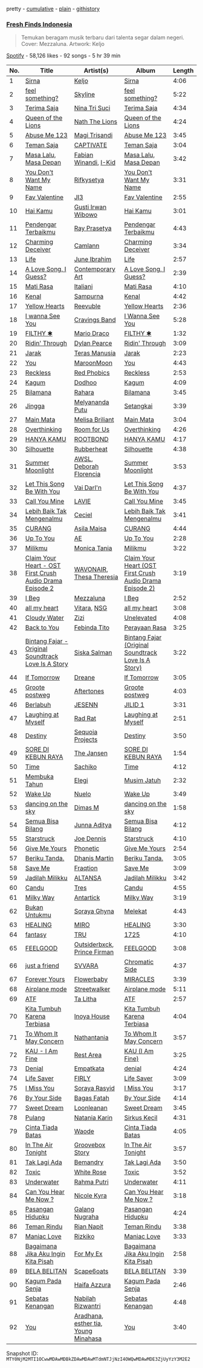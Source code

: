 pretty - [cumulative](/playlists/cumulative/37i9dQZF1DWSGWRWu30rg7.md) - [plain](/playlists/plain/37i9dQZF1DWSGWRWu30rg7) - [githistory](https://github.githistory.xyz/mackorone/spotify-playlist-archive/blob/main/playlists/plain/37i9dQZF1DWSGWRWu30rg7)

### [Fresh Finds Indonesia](https://open.spotify.com/playlist/37i9dQZF1DWSGWRWu30rg7)

> Temukan beragam musik terbaru dari talenta segar dalam negeri\. Cover: Mezzaluna\. Artwork: Keljo

[Spotify](https://open.spotify.com/user/spotify) - 58,126 likes - 92 songs - 5 hr 39 min

| No. | Title | Artist(s) | Album | Length |
|---|---|---|---|---|
| 1 | [Sirna](https://open.spotify.com/track/3SFc73NuFs37Q7vNgQAxpb) | [Keljo](https://open.spotify.com/artist/7Ccgqcrw1xLU7Qm5scSj0o) | [Sirna](https://open.spotify.com/album/5cRICfmIeJegRMWqcIT412) | 4:06 |
| 2 | [feel something?](https://open.spotify.com/track/09HYCZjFYpWZLel2etwJsK) | [Skyline](https://open.spotify.com/artist/3jFq99M5yrKG1yihywpcnf) | [feel something?](https://open.spotify.com/album/4TRYCE0miUzqcKWwz5NloA) | 5:22 |
| 3 | [Terima Saja](https://open.spotify.com/track/0NgcWkRfnyNRpXYD7OfiOV) | [Nina Tri Suci](https://open.spotify.com/artist/3Wkqbn2EuVIwwxar4ghwdI) | [Terima Saja](https://open.spotify.com/album/6HZGGSlvZTNRuO82BsLvpU) | 4:34 |
| 4 | [Queen of the Lions](https://open.spotify.com/track/7p2RMb8yLp6BJWibeLgGGy) | [Nath The Lions](https://open.spotify.com/artist/6UgGqa4R6F5PAHtHhlRKui) | [Queen of the Lions](https://open.spotify.com/album/6me0yvkY8SQse7PyJgXz3m) | 4:24 |
| 5 | [Abuse Me 123](https://open.spotify.com/track/6MomjiAbXUSKlRvLHOQUnr) | [Magi Trisandi](https://open.spotify.com/artist/6P1RO6DMMbHaOpFSHUAZ4S) | [Abuse Me 123](https://open.spotify.com/album/0PkQpUlo09B3ZDM4IzMNsZ) | 3:45 |
| 6 | [Teman Saja](https://open.spotify.com/track/51h2CD11zihZE2yg8oeXGK) | [CAPTIVATE](https://open.spotify.com/artist/5j4hUmfDn9gcWcdZ8fUwKT) | [Teman Saja](https://open.spotify.com/album/3UESVDFNisCMI5cBGJHfnN) | 3:04 |
| 7 | [Masa Lalu, Masa Depan](https://open.spotify.com/track/3YzxXyd4LMNtB1fGnqPDKt) | [Fabian Winandi](https://open.spotify.com/artist/1rCVSCQOOZTnZpRyEV1svR), [I\-Kid](https://open.spotify.com/artist/0tze2A3u7mzO9c04CUZ5nR) | [Masa Lalu, Masa Depan](https://open.spotify.com/album/5RDBhuSNflf3VLIvYTKO2t) | 3:42 |
| 8 | [You Don't Want My Name](https://open.spotify.com/track/2u2OhYjRBh5PZpVDYQgLmP) | [Rifkysetya](https://open.spotify.com/artist/28U66vinWbf17vJbvvfRTB) | [You Don't Want My Name](https://open.spotify.com/album/7JVba6SNe2NxdhbgvywEED) | 3:31 |
| 9 | [Fav Valentine](https://open.spotify.com/track/5H0biTHBU3uHz18Necxi9S) | [JI3](https://open.spotify.com/artist/3gvr9kE47UQfJhRBjSQCvL) | [Fav Valentine](https://open.spotify.com/album/0VmAWaJkHl2iMJDY3UGMeR) | 2:55 |
| 10 | [Hai Kamu](https://open.spotify.com/track/42JEJUFot1Y1mRRU5wtoah) | [Gusti Irwan Wibowo](https://open.spotify.com/artist/79hiSpofXIj7h1wD5KKsk3) | [Hai Kamu](https://open.spotify.com/album/4ohmZJEzoH7rLy6pkVH0aD) | 3:01 |
| 11 | [Pendengar Terbaikmu](https://open.spotify.com/track/3RsEew04pSsOYmqsoMaoVt) | [Ray Prasetya](https://open.spotify.com/artist/1G53UsJZM9aXhhciYg5U3H) | [Pendengar Terbaikmu](https://open.spotify.com/album/38I7RcUGZiD4gl0T6jeaNw) | 4:43 |
| 12 | [Charming Deceiver](https://open.spotify.com/track/6tQuDfn4PaLv8Idp5giswi) | [Camlann](https://open.spotify.com/artist/3rGQvGgLMAJW4Zz17bcpGZ) | [Charming Deceiver](https://open.spotify.com/album/7DDAvsmzzd7qgp7fr9D9yk) | 3:34 |
| 13 | [Life](https://open.spotify.com/track/5aNXzwNR1jdNoVKszJZLkK) | [June Ibrahim](https://open.spotify.com/artist/0dqnZDgGTIRakRjMHWXILw) | [Life](https://open.spotify.com/album/1Ma8GrIYv47wWdx0v7exTQ) | 2:57 |
| 14 | [A Love Song, I Guess?](https://open.spotify.com/track/2PmkhDgINrj1FLpesr0qOi) | [Contemporary Art](https://open.spotify.com/artist/5qDdmSvwGBod8O5WdabOMC) | [A Love Song, I Guess?](https://open.spotify.com/album/74WsLwHKd1dIJABslH5F8P) | 2:39 |
| 15 | [Mati Rasa](https://open.spotify.com/track/0Hrh0X4qi0ebEcI7XKuch8) | [Italiani](https://open.spotify.com/artist/76dueGVYKmJWlTYhPx1kRs) | [Mati Rasa](https://open.spotify.com/album/5kOYRmivXSI3XuuUMFwu9d) | 4:10 |
| 16 | [Kenal](https://open.spotify.com/track/42Fefg3dc3oO1Q2pkJoQYG) | [Sampurna](https://open.spotify.com/artist/4FPCfg84YUp5CjtcSxQfv4) | [Kenal](https://open.spotify.com/album/0jFvdrRDnWNMnTxqgJSNnW) | 4:42 |
| 17 | [Yellow Hearts](https://open.spotify.com/track/5tedT0PL78ErH1cfYu3q3P) | [Reevuble](https://open.spotify.com/artist/5RIPFMmYLCUbAjnWRM2tOi) | [Yellow Hearts](https://open.spotify.com/album/01SBKgIlKkB5Yl2enssa9P) | 2:36 |
| 18 | [I wanna See You](https://open.spotify.com/track/0DoRfZ2oYQoa0UuXGnMRHJ) | [Cravings Band](https://open.spotify.com/artist/6Kj6k7bXntOr7zfHpUxyFB) | [I Wanna See You](https://open.spotify.com/album/2n8zwHM94kw9mKkhzYIidU) | 5:28 |
| 19 | [FILTHY ✱](https://open.spotify.com/track/4OTd5uaUiiJ5Sn0JOZ6Tba) | [Mario Draco](https://open.spotify.com/artist/1KwSZl8qwUAoKGk57dXl0q) | [FILTHY ✱](https://open.spotify.com/album/6HJvdM6qsCxBu7quK89xVt) | 1:32 |
| 20 | [Ridin' Through](https://open.spotify.com/track/5DJ7r8OraufYegz1dMzkPx) | [Dylan Pearce](https://open.spotify.com/artist/7KKvQnTOtvJJITks84EYjx) | [Ridin' Through](https://open.spotify.com/album/6HMrdwQAMaPLNSzGEzbw7M) | 3:09 |
| 21 | [Jarak](https://open.spotify.com/track/4CnrJ7HvyZPlAMn5CquxjP) | [Teras Manusia](https://open.spotify.com/artist/1sFGLCgcHKBJntKLgjHT4W) | [Jarak](https://open.spotify.com/album/2QvkQrmZD8M5ZhTw2tQGh8) | 2:23 |
| 22 | [You](https://open.spotify.com/track/6YmlA8EfdIhUT9rKCOgxOY) | [MaroonMoon](https://open.spotify.com/artist/2fBDSmLnFSzWTPb6auViLu) | [You](https://open.spotify.com/album/1MsD5QNlgBurSTbQ8xiCoL) | 4:43 |
| 23 | [Reckless](https://open.spotify.com/track/7kn1GeTVxxJrl6gPaXrx5E) | [Red Phobics](https://open.spotify.com/artist/3gi9WaOvNkHgUA8dCJMRkm) | [Reckless](https://open.spotify.com/album/0YDXp4tKqSMHfEKf9nUGSz) | 2:53 |
| 24 | [Kagum](https://open.spotify.com/track/2X6EKsCuuhy7uen3Xluaaz) | [Dodhoo](https://open.spotify.com/artist/32JAObMHGrrG9U3PXoVjl4) | [Kagum](https://open.spotify.com/album/330UkTxVUL4XMrHnoYy0ZZ) | 4:09 |
| 25 | [Bilamana](https://open.spotify.com/track/1YgHISO0M9kRpUktXqTTJY) | [Rahara](https://open.spotify.com/artist/48RPzUPIqKTqfx3LE2VthB) | [Bilamana](https://open.spotify.com/album/6oL5DX6NYsDUjIPN4tH4j5) | 3:45 |
| 26 | [Jingga](https://open.spotify.com/track/76DhI1hHqWOVBlC55FUKMF) | [Melyananda Putu](https://open.spotify.com/artist/1h5X1zjEEUjWB7xCjsk0LN) | [Setangkai](https://open.spotify.com/album/27WEDSKsF7A5mxZ74BX3vL) | 3:39 |
| 27 | [Main Mata](https://open.spotify.com/track/5yx5wVqjDDZyq414JFZIU7) | [Melisa Briliant](https://open.spotify.com/artist/2Gsk9IRnvr3GKq4aGbm9Pd) | [Main Mata](https://open.spotify.com/album/061bmvxRHqmeTk47NMLljO) | 3:04 |
| 28 | [Overthinking](https://open.spotify.com/track/4xIde14uEQWRQcHGJFx1bb) | [Room for Us](https://open.spotify.com/artist/6obxCHCscK7fY4BUVQjqam) | [Overthinking](https://open.spotify.com/album/5od8ogNLWkkl57rQa86407) | 4:26 |
| 29 | [HANYA KAMU](https://open.spotify.com/track/38NEUel8JYVoCiCRAofM26) | [ROOTBOND](https://open.spotify.com/artist/2LnO6AZRkdYmZOPFo1N4OM) | [HANYA KAMU](https://open.spotify.com/album/1B1QtKT10sbPweFOVZ6Nih) | 4:17 |
| 30 | [Silhouette](https://open.spotify.com/track/5eElXncYT9naVwiuq1aGXp) | [Rubberheat](https://open.spotify.com/artist/1nL57LbZsjxkcsdFzTcrUG) | [Silhouette](https://open.spotify.com/album/5nMSyFNCrkFhplun8l2rju) | 4:38 |
| 31 | [Summer Moonlight](https://open.spotify.com/track/694wPIeYLWabsc2w4JOugY) | [AWSL](https://open.spotify.com/artist/1pXDuQ8phlaAw87YsbqsNw), [Deborah Florencia](https://open.spotify.com/artist/4qr14poi98bGPc7SeMYzNk) | [Summer Moonlight](https://open.spotify.com/album/2IQDxMgR67sWVa7RPsP3KG) | 3:53 |
| 32 | [Let This Song Be With You](https://open.spotify.com/track/2ikrxe4kflkNElQz1M09MD) | [Vai Darl'n](https://open.spotify.com/artist/3maWa7RIweEyUC6kPJOcwk) | [Let This Song Be With You](https://open.spotify.com/album/43xoUAtrC089vFYTbCGZjr) | 4:37 |
| 33 | [Call You Mine](https://open.spotify.com/track/0vNtQANZtg9MCB8DhHbuP6) | [LAVIE](https://open.spotify.com/artist/3JsIOT6tNWD3VhHKQ5D2WO) | [Call You Mine](https://open.spotify.com/album/5VMVpEWVq4QzQbTbSF7FEa) | 3:45 |
| 34 | [Lebih Baik Tak Mengenalmu](https://open.spotify.com/track/59ZyVnZrsxdEZLSqCM3TO0) | [Ceciel](https://open.spotify.com/artist/66XnbwnnGTWRqjkKMdZWPx) | [Lebih Baik Tak Mengenalmu](https://open.spotify.com/album/2VI28K2NEZX0OrzaaUhTyW) | 3:41 |
| 35 | [CURANG](https://open.spotify.com/track/47W5iJIzVONWr8NGXv9QWS) | [Asila Maisa](https://open.spotify.com/artist/0RdcUOv3TaCqZYuzOY8gRd) | [CURANG](https://open.spotify.com/album/27KSSW1U4bcFbb2AXPmhrp) | 4:44 |
| 36 | [Up To You](https://open.spotify.com/track/4dnWyoiFD2WX7qJZMdUwzm) | [AE](https://open.spotify.com/artist/3yfOYxhVx3vjJ7mtIqtwNK) | [Up To You](https://open.spotify.com/album/0yTBcndIJmqSWd2d0R7TaF) | 2:28 |
| 37 | [Milikmu](https://open.spotify.com/track/5BjjtKFvLnw1CymCf9Gq75) | [Monica Tania](https://open.spotify.com/artist/0w4eOEpzuijBXwAbGpaxPp) | [Milikmu](https://open.spotify.com/album/4VBtkFGvGQ4RvayhjdCQ3p) | 3:22 |
| 38 | [Claim Your Heart \- OST First Crush Audio Drama Episode 2](https://open.spotify.com/track/6RhUFnkq25fhcUowImJZcH) | [WAVONAIR](https://open.spotify.com/artist/3n3QyWDBZUMYh0feOdZUDb), [Thesa Theresia](https://open.spotify.com/artist/07Zr8GvZP3d1b7bUt6JPWC) | [Claim Your Heart \(OST First Crush Audio Drama Episode 2\)](https://open.spotify.com/album/2arnQTqLQ7UVJD7DY8S6gb) | 3:19 |
| 39 | [I Beg](https://open.spotify.com/track/48r2oRtw3RSOZHnuQFWZWb) | [Mezzaluna](https://open.spotify.com/artist/2B8y0aE3IZYSeyKYj34W6a) | [I Beg](https://open.spotify.com/album/4GskNwqLX1y2uHhL73JH9j) | 2:52 |
| 40 | [all my heart](https://open.spotify.com/track/7DVn1m85E6r99PrUxhaGRZ) | [Vitara](https://open.spotify.com/artist/0NcLSUH54X9UBJSO7uMtPA), [NSG](https://open.spotify.com/artist/1ZfGh4cgVP6taqy00naPhl) | [all my heart](https://open.spotify.com/album/7gNiT19DaVVGbKHxndCtRA) | 3:08 |
| 41 | [Cloudy Water](https://open.spotify.com/track/7rFJQwvEigoSofiJRMg31j) | [Zizi](https://open.spotify.com/artist/2aWiM9yTe85lKiQuRiRdFe) | [Unelevated](https://open.spotify.com/album/4C9gqE8wJ3ImWwKFNFkQ0C) | 4:08 |
| 42 | [Back to You](https://open.spotify.com/track/498oMXR5RNhyjXsUbzBom0) | [Febinda Tito](https://open.spotify.com/artist/538SnQc3YoJ96cIs2mpTaZ) | [Perayaan Rasa](https://open.spotify.com/album/1uIVUcQP2SOUeeAnlLdqNQ) | 3:25 |
| 43 | [Bintang Fajar \- Original Soundtrack Love Is A Story](https://open.spotify.com/track/26hX2ZiJZp1WBalV8hu9td) | [Siska Salman](https://open.spotify.com/artist/78pMtQDS4oHmO9bqkB65Xq) | [Bintang Fajar \(Original Soundtrack Love Is A Story\)](https://open.spotify.com/album/6s1pOXS6Y4dWI0TtEGOrgk) | 3:22 |
| 44 | [If Tomorrow](https://open.spotify.com/track/3YndtU0VozLp4b4FXvHtNC) | [Dreane](https://open.spotify.com/artist/3jGBrkfigCO8a21DpyiOMa) | [If Tomorrow](https://open.spotify.com/album/1N6Y9RYPgawTIBHznHnUdC) | 3:05 |
| 45 | [Groote postweg](https://open.spotify.com/track/5SQ1ODQFkFdLsXbsklyprd) | [Aftertones](https://open.spotify.com/artist/48ltWo8j0jJsy7Ly2XDgqc) | [Groote postweg](https://open.spotify.com/album/3cCQ7DX6FZc1oinicljTou) | 4:03 |
| 46 | [Berlabuh](https://open.spotify.com/track/3SUAqFRI0BJnmDGPWYiA7F) | [JESENN](https://open.spotify.com/artist/3cNQyXzy5m2IL2qplegOSq) | [JILID 1](https://open.spotify.com/album/3pDXPXp2avRg4esfa4Q0lP) | 3:31 |
| 47 | [Laughing at Myself](https://open.spotify.com/track/2QlasaE1XZko6LS5KYOS7w) | [Rad Rat](https://open.spotify.com/artist/11Mmjxgp1P8adgEn9hKcqi) | [Laughing at Myself](https://open.spotify.com/album/1RIlWgQMB24o74Xt30nvrr) | 2:51 |
| 48 | [Destiny](https://open.spotify.com/track/7yQILsI0Spo3GJjMcgO4Zk) | [Sequoia Projects](https://open.spotify.com/artist/3yyjWdipsrJk6edPtRUpfF) | [Destiny](https://open.spotify.com/album/2HjCEHPpi6PGxEqbh0w4Mx) | 3:50 |
| 49 | [SORE DI KEBUN RAYA](https://open.spotify.com/track/40GVlhBX1LIU8h3Rzl03tO) | [The Jansen](https://open.spotify.com/artist/0q3MCOdd2qGlN2TxJdr0SQ) | [SORE DI KEBUN RAYA](https://open.spotify.com/album/5nMBQVLjOgtvtWcX17NorK) | 1:54 |
| 50 | [Time](https://open.spotify.com/track/1uFXVAXpI3FkU9yiNavhAP) | [Sachiko](https://open.spotify.com/artist/6zoDcc5jPDXMtR0kpnZgAD) | [Time](https://open.spotify.com/album/5F03RNf468uszjwXeQqGWE) | 4:12 |
| 51 | [Membuka Tahun](https://open.spotify.com/track/3gqhSkyIT1SUAIHWMHS3ET) | [Elegi](https://open.spotify.com/artist/1EShbEntXfxV95IUszrW8Y) | [Musim Jatuh](https://open.spotify.com/album/3wRuuWBn3PSoYlf280woFL) | 2:32 |
| 52 | [Wake Up](https://open.spotify.com/track/0I01c8VWqKfKxwm0SthOza) | [Nuelo](https://open.spotify.com/artist/0St5cBAcEnnjcUW9muoYWM) | [Wake Up](https://open.spotify.com/album/2cJsoqnH1GKXzyNnEeWuCl) | 3:49 |
| 53 | [dancing on the sky](https://open.spotify.com/track/4CRDHRHfifcQVjF3MMyEN4) | [Dimas M](https://open.spotify.com/artist/2Lp5Ti7LZGpcKPvD3KEthU) | [dancing on the sky](https://open.spotify.com/album/5M9uhbmsZFDqos3moGkzOo) | 1:58 |
| 54 | [Semua Bisa Bilang](https://open.spotify.com/track/3fffholymmqsIji55CVFZT) | [Junna Aditya](https://open.spotify.com/artist/665no75W1d8TC7haawY3Vh) | [Semua Bisa Bilang](https://open.spotify.com/album/439ujIdEGvNigJOHDeCH0v) | 4:12 |
| 55 | [Starstruck](https://open.spotify.com/track/5fIo0ilbjMyaKhnUA8jh3g) | [Joe Dennis](https://open.spotify.com/artist/3GAkCdMLFDghiaIc9V8o92) | [Starstruck](https://open.spotify.com/album/2Y6abaMiophWa46eJjYXE7) | 4:10 |
| 56 | [Give Me Yours](https://open.spotify.com/track/5YJqvHO6rH36VTAlkA9U03) | [Phonetic](https://open.spotify.com/artist/5wnc79wwz2nX17qfqbD3Ko) | [Give Me Yours](https://open.spotify.com/album/0i31SgjPnQvlgvsEtwEMvl) | 2:54 |
| 57 | [Beriku Tanda.](https://open.spotify.com/track/7ylERNUSctEhCbNAasTuUn) | [Dhanis Martin](https://open.spotify.com/artist/1hOC2qDALmIuQHi8gOgZfR) | [Beriku Tanda.](https://open.spotify.com/album/4ptUbwIKRfw57WVNhoYEOt) | 3:05 |
| 58 | [Save Me](https://open.spotify.com/track/7yKld3qK1s2cTBlrvhIKVn) | [Fraqtion](https://open.spotify.com/artist/3dgWzqWwzldCWo9i84SLE7) | [Save Me](https://open.spotify.com/album/4zA8K6EXG722S685P5Mhzn) | 3:09 |
| 59 | [Jadilah Milikku](https://open.spotify.com/track/0zOTog7jNxYR4NwDSeiSEK) | [ALTANSA](https://open.spotify.com/artist/1yhb7vGU3LDdlItv4AjKQ6) | [Jadilah Milikku](https://open.spotify.com/album/6UF3Mki4r9Q6cGFGC5c2Gv) | 3:42 |
| 60 | [Candu](https://open.spotify.com/track/561mKE9VPhGJ8LhrcxP61k) | [Tres](https://open.spotify.com/artist/1hG431jvRHUGiEs2Yl48hP) | [Candu](https://open.spotify.com/album/64GanQCIpUok2nku5if0G2) | 4:55 |
| 61 | [Milky Way](https://open.spotify.com/track/7HcgfyFCYG8iLRGpSRslwS) | [Antartick](https://open.spotify.com/artist/6eGS6zJgd1ltsAvGbVskmc) | [Milky Way](https://open.spotify.com/album/4kA2NVCoVUB4X2rv0WEO73) | 3:19 |
| 62 | [Bukan Untukmu](https://open.spotify.com/track/6B99cGhUpt77JPJsGKMpZo) | [Soraya Ghyna](https://open.spotify.com/artist/52cFdhGlbTaJd19QGf7t8m) | [Melekat](https://open.spotify.com/album/04n4gCylGp36i1TM32pCRf) | 4:43 |
| 63 | [HEALING](https://open.spotify.com/track/21HyRSI1QHYIPkxWWqQAxG) | [MIRO](https://open.spotify.com/artist/6sV7aktTOOdO9fWAlwAlx8) | [HEALING](https://open.spotify.com/album/7d0QWFDtUjMFZW8RxNlHfR) | 3:30 |
| 64 | [fantasy](https://open.spotify.com/track/53WDzDaEqad3bkkcjAtQ8N) | [TRU](https://open.spotify.com/artist/3fTnOsnzB3qr1aVOAIAAR1) | [1725](https://open.spotify.com/album/2Kk2e2kCMsjQQugdFPDg0l) | 4:10 |
| 65 | [FEELGOOD](https://open.spotify.com/track/1QXiyXpx5rOQRdAgSvNJ5X) | [Outsiderbxck](https://open.spotify.com/artist/57MzQNdRumtgm635H3zx9T), [Prince Firman](https://open.spotify.com/artist/5fOmKBU33yyTthY1XP5Qim) | [FEELGOOD](https://open.spotify.com/album/6K1mwTluVsiKZBPCQcHLn1) | 3:08 |
| 66 | [just a friend](https://open.spotify.com/track/4cncYULx5UmMmeuKRmB8LV) | [SVVARA](https://open.spotify.com/artist/7CRyUCbjNhERW7HTevMD7M) | [Chromatic Side](https://open.spotify.com/album/4IOJtR40Cj7RdcLAk8Y5Xu) | 4:37 |
| 67 | [Forever Yours](https://open.spotify.com/track/2FeG7fbhVNlVxWXx9uDXqC) | [Flowerbaby](https://open.spotify.com/artist/5fu2fvrcBE90L1GbRmsj1q) | [MIRACLES](https://open.spotify.com/album/19o1y2WqR88st1zakP8sBc) | 3:39 |
| 68 | [Airplane mode](https://open.spotify.com/track/32BblGVY3VhZodKSvAp5R3) | [Streetwalker](https://open.spotify.com/artist/6VMXZt8oF7NabNIniXI3Gx) | [Airplane mode](https://open.spotify.com/album/39Yxe1Akp8lXMxVNp0xtbm) | 5:11 |
| 69 | [ATF](https://open.spotify.com/track/33N1fLejh2PoF5kSzzIlfN) | [Ta Litha](https://open.spotify.com/artist/3TlOMD49qxoOlzVPfexgKK) | [ATF](https://open.spotify.com/album/25v4H9CfXk8cQViFSE5NDH) | 2:57 |
| 70 | [Kita Tumbuh Karena Terbiasa](https://open.spotify.com/track/76HLsAfMpOYVXiu1ES5gof) | [Inoya House](https://open.spotify.com/artist/5ItIPaGaHbUvu2zEFPfwBB) | [Kita Tumbuh Karena Terbiasa](https://open.spotify.com/album/29Ao5oXdnUt7Lso5YEyDsp) | 4:04 |
| 71 | [To Whom It May Concern](https://open.spotify.com/track/7xk5kgk658XXFqSfE2xvJk) | [Nathantania](https://open.spotify.com/artist/4RbKEhVQDaQcBwlMLxkb4v) | [To Whom It May Concern](https://open.spotify.com/album/7nsUPLah5qX3UcTnidJ0cj) | 3:57 |
| 72 | [KAU \- I Am Fine](https://open.spotify.com/track/2WXfQxr1DynpaDX36Bb72d) | [Rest Area](https://open.spotify.com/artist/7KM07fE3jtC588I1ThYAdn) | [KAU \(I Am Fine\)](https://open.spotify.com/album/5VUYnyyCcUj0Q4yDWJcLmE) | 3:25 |
| 73 | [Denial](https://open.spotify.com/track/1WanRKS5mokJyuWKKjRrF0) | [Empatkata](https://open.spotify.com/artist/5vtVHtAvY1jf0L20GOqCy9) | [denial](https://open.spotify.com/album/1ktGoYXyqlvRa9GQKW1tiS) | 4:24 |
| 74 | [Life Saver](https://open.spotify.com/track/3XIyXl1ThnN0sLBDfAnKZO) | [FIRLY](https://open.spotify.com/artist/1GpzD8d5ljkqOfYUOeFSw5) | [Life Saver](https://open.spotify.com/album/6MGa3WD1SGURMJOtAOFzLr) | 3:09 |
| 75 | [I Miss You](https://open.spotify.com/track/4MgvDQKH7YCopH5Uo0ovNL) | [Soraya Rasyid](https://open.spotify.com/artist/3vjZ56uY0w0Crv4YAb4J6M) | [I Miss You](https://open.spotify.com/album/78aKidWewUHFp8sgwjiUpX) | 3:17 |
| 76 | [By Your Side](https://open.spotify.com/track/1ZHJEO4L3B1tFSKi7Ft8pv) | [Bagas Fatah](https://open.spotify.com/artist/6RKBbOQOXP779j1Slejube) | [By Your Side](https://open.spotify.com/album/7wgKeA8428dbDK5fLVFBzO) | 4:14 |
| 77 | [Sweet Dream](https://open.spotify.com/track/5KwbJCNyXza8t1Kx8hjAxP) | [Loonleanan](https://open.spotify.com/artist/2rjfQxqzMcgjCfYRwtMolR) | [Sweet Dream](https://open.spotify.com/album/7LkWOSn72drb9N9oVtWTZn) | 3:45 |
| 78 | [Pulang](https://open.spotify.com/track/5d5i4EC7dEs1a8vQs6B3r8) | [Natania Karin](https://open.spotify.com/artist/4HtAIvJXDROCWO5Bb9dL9d) | [Sirkus Kecil](https://open.spotify.com/album/00NBIumypQ4EvGr8SVMOHC) | 4:31 |
| 79 | [Cinta Tiada Batas](https://open.spotify.com/track/44eaCuGcfusDtWnp8xqt5h) | [Waode](https://open.spotify.com/artist/1iU8z5mT1cM2GpMZ9JRemX) | [Cinta Tiada Batas](https://open.spotify.com/album/6OAI3NOZazrdSqcITWz9OT) | 4:05 |
| 80 | [In The Air Tonight](https://open.spotify.com/track/0qKJez33S8SiFyXu6PHk7A) | [Groovebox Story](https://open.spotify.com/artist/4bHOW2FNQ5JAEWBAQoVQB5) | [In The Air Tonight](https://open.spotify.com/album/7rqdYsN23ebU05ajOWreeL) | 3:57 |
| 81 | [Tak Lagi Ada](https://open.spotify.com/track/1wowhRYVjHCOVBgssDpQZm) | [Bemandry](https://open.spotify.com/artist/6k4Wed6mCXviM0mZr2Dt90) | [Tak Lagi Ada](https://open.spotify.com/album/6I4wP6bAnxbxEF8IF5XfLg) | 3:50 |
| 82 | [Toxic](https://open.spotify.com/track/6hXQPLy4x8WJx11HYGlKnU) | [White Rose](https://open.spotify.com/artist/56BTRYh6vDMJvOwRsv2PgO) | [Toxic](https://open.spotify.com/album/052qUrVJdU9r9TGDMWRARS) | 3:52 |
| 83 | [Underwater](https://open.spotify.com/track/1ZoJG29akjRxVYbLXPHYU0) | [Rahma Putri](https://open.spotify.com/artist/3bJXdfr5q5IIYGqFMfrtdp) | [Underwater](https://open.spotify.com/album/1NQV25HWOMfy7p8q5hwlCF) | 4:11 |
| 84 | [Can You Hear Me Now ?](https://open.spotify.com/track/3NCvkpSBC3FNkUkxYAxl4c) | [Nicole Kyra](https://open.spotify.com/artist/65iMWFv4pQ3IaJbmIjkVt4) | [Can You Hear Me Now ?](https://open.spotify.com/album/4cqik9Hv8jUcDjNxfZi4h7) | 3:18 |
| 85 | [Pasangan Hidupku](https://open.spotify.com/track/5JHD5XXzFgy0pMdlIV7kq0) | [Galang Nugraha](https://open.spotify.com/artist/1AztVcoMp3snUsYabHSuLd) | [Pasangan Hidupku](https://open.spotify.com/album/5xwjV3A02BGIuQ3ol4bOK4) | 4:24 |
| 86 | [Teman Rindu](https://open.spotify.com/track/2kizAgSCSCrW0QnDv7B1zD) | [Rian Napit](https://open.spotify.com/artist/2GOrq246vnrku4sP6GgAh4) | [Teman Rindu](https://open.spotify.com/album/34PQBxbSqU40rGKwn4bSu0) | 3:38 |
| 87 | [Maniac Love](https://open.spotify.com/track/4PgHQz1RbJxF2IKUpVW7Y1) | [Rizkiko](https://open.spotify.com/artist/27DY0rbiTRn5NRKu1pbeDt) | [Maniac Love](https://open.spotify.com/album/2Q3s5ZmMz4zNYJMP2qDkva) | 3:33 |
| 88 | [Bagaimana Jika Aku Ingin Kita Pisah](https://open.spotify.com/track/39YNXYvjEGBVAS8OcaFYDg) | [For My Ex](https://open.spotify.com/artist/44iKQgNBsf6Yz4xj0yHG07) | [Bagaimana Jika Aku Ingin Kita Pisah](https://open.spotify.com/album/4P2E8ne2it59bbD7Lpc0GY) | 2:58 |
| 89 | [BELA BELITAN](https://open.spotify.com/track/32CSrBftE3kwAZki9WQRb4) | [Scape6oats](https://open.spotify.com/artist/2iZtC5Zb9q8pt47P742NmI) | [BELA BELITAN](https://open.spotify.com/album/5kvOKHVcF0qLE3YDx57JKi) | 3:39 |
| 90 | [Kagum Pada Senja](https://open.spotify.com/track/1vhQojtiFXjOioKo8w4AO0) | [Haifa Azzura](https://open.spotify.com/artist/0Z15VrUTKmTBuwDAa351pL) | [Kagum Pada Senja](https://open.spotify.com/album/7dGwpwLbIFBhpUwfVtpzQ7) | 2:46 |
| 91 | [Sebatas Kenangan](https://open.spotify.com/track/1CmupbXtmF2Da2hxHYXcC5) | [Nabilah Rizwantri](https://open.spotify.com/artist/2LB09yoxsSjhpxDlD36k19) | [Sebatas Kenangan](https://open.spotify.com/album/1lVizASKBbYEKtOEALd2VA) | 4:48 |
| 92 | [You](https://open.spotify.com/track/3VWn3Fo0WLmqdCZtOmJMlb) | [Aradhana](https://open.spotify.com/artist/1DddVrAFmiy8i9P54DAQWz), [esther tia](https://open.spotify.com/artist/5Bl323ZKKI4jONgcR0MUOr), [Young Minahasa](https://open.spotify.com/artist/1PNarX73m357ztqwmtgn8T) | [You](https://open.spotify.com/album/7fMJwDfYctsPZGTfEUBKdT) | 3:40 |

Snapshot ID: `MTY0NjM2MTI1OCwwMDAwMDBkZDAwMDAwMTdmNTJjNzI4OWQwMDAwMDE3ZjUyYzY3M2E2`